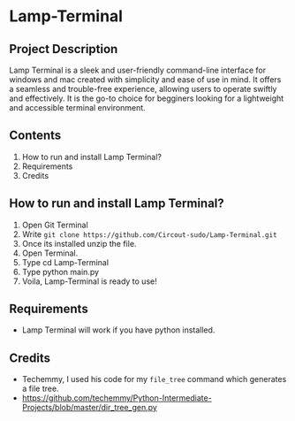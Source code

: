 # Lamp-Terminal

## Project Description
Lamp Terminal is a sleek and user-friendly command-line interface for windows and mac created with simplicity and ease of use in mind. It offers a seamless and trouble-free experience, allowing users to operate swiftly and effectively. It is the go-to choice for begginers looking for a lightweight and accessible terminal environment.

## Contents
1. How to run and install Lamp Terminal?
2. Requirements
3. Credits

## How to run and install Lamp Terminal?
1. Open Git Terminal
2. Write `git clone https://github.com/Circout-sudo/Lamp-Terminal.git`
3. Once its installed unzip the file.
4. Open Terminal.
5. Type cd Lamp-Terminal
6. Type python main.py
7. Voila, Lamp-Terminal is ready to use!

## Requirements
- Lamp Terminal will work if you have python installed.
## Credits
- Techemmy, I used his code for my `file_tree` command which generates a file tree.
- https://github.com/techemmy/Python-Intermediate-Projects/blob/master/dir_tree_gen.py 
